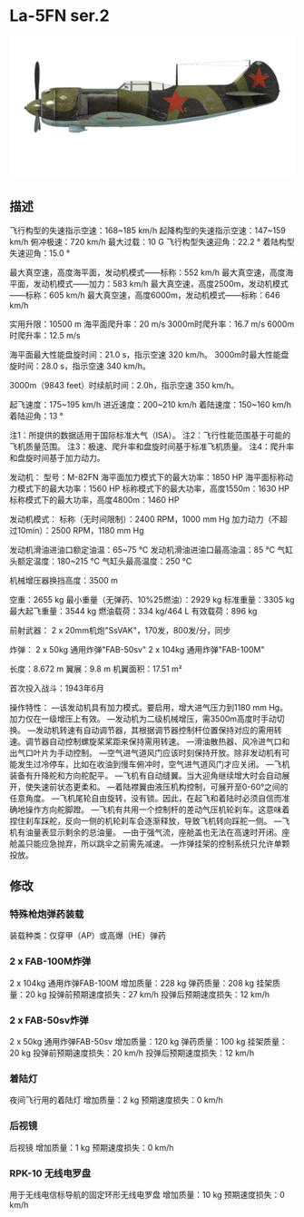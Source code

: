 # La-5FN ser.2

![la5fns2](../images/la5fns2.png)

## 描述

飞行构型的失速指示空速：168~185 km/h
起降构型的失速指示空速：147~159 km/h
俯冲极速：720 km/h
最大过载：10 G
飞行构型失速迎角：22.2 °
着陆构型失速迎角：15.0 °

最大真空速，高度海平面，发动机模式——标称：552 km/h
最大真空速，高度海平面，发动机模式——加力：583 km/h
最大真空速，高度2500m，发动机模式——标称：605 km/h
最大真空速，高度6000m，发动机模式——标称：646 km/h

实用升限：10500 m
海平面爬升率：20 m/s
3000m时爬升率：16.7 m/s
6000m时爬升率：12.5 m/s

海平面最大性能盘旋时间：21.0 s，指示空速 320 km/h。
3000m时最大性能盘旋时间：28.0 s，指示空速 340 km/h。

3000m（9843 feet）时续航时间：2.0h，指示空速 350 km/h。

起飞速度：175~195 km/h
进近速度：200~210 km/h
着陆速度：150~160 km/h
着陆迎角：13 °

注1：所提供的数据适用于国际标准大气（ISA）。
注2：飞行性能范围基于可能的飞机质量范围。
注3：极速、爬升率和盘旋时间基于标准飞机质量。
注4：爬升率和盘旋时间基于加力动力。

发动机：
型号：M-82FN
海平面加力模式下的最大功率：1850 HP
海平面标称动力模式下的最大功率：1560 HP
标称模式下的最大功率，高度1550m：1630 HP
标称模式下的最大功率，高度4800m：1460 HP

发动机模式：
标称（无时间限制）：2400 RPM，1000 mm Hg
加力动力（不超过10min）：2500 RPM，1180 mm Hg

发动机滑油进油口额定油温：65~75 °C
发动机滑油进油口最高油温：85 °C
气缸头额定温度：180~215 °C
气缸头最高温度：250 °C

机械增压器换挡高度：3500 m

空重：2655 kg
最小重量（无弹药、10%25燃油）：2929 kg
标准重量：3305 kg
最大起飞重量：3544 kg
燃油载荷：334 kg/464 L
有效载荷：896 kg

前射武器：
2 x 20mm机炮"SsVAK"，170发，800发/分，同步

炸弹：
2 x 50kg 通用炸弹"FAB-50sv"
2 x 104kg 通用炸弹"FAB-100M"

长度：8.672 m
翼展：9.8 m
机翼面积：17.51 m²

首次投入战斗：1943年6月

操作特性：
—该发动机具有加力模式。要启用，增大进气压力到1180 mm Hg。加力仅在一级增压上有效。
—发动机为二级机械增压，需3500m高度时手动切换。
—发动机转速有自动调节器，其根据调节器控制杆位置保持对应的需用转速。调节器自动控制螺旋桨桨距来保持需用转速。
—滑油散热器、风冷进气口和出气口叶片为手动控制。
—空气进气道风门应该时刻保持开放。除非发动机有可能发生过冷停车，比如在收油到慢车俯冲时，空气进气道风门才应关闭。
—飞机装备有升降舵和方向舵配平。
—飞机有自动缝翼。当大迎角继续增大时会自动展开，使失速前状态更柔和。
—着陆襟翼由液压机构控制，可展开至0-60°之间的任意角度。
—飞机尾轮自由旋转，没有锁。因此，在起飞和着陆时必须自信而准确地操作方向舵脚蹬。
—飞机有共用一个控制杆的差动气压机轮刹车。这意味着捏住刹车踩舵，反向一侧的机轮刹车会逐渐释放，导致飞机转向踩舵一侧。
—飞机有油量表显示剩余的总油量。
—由于强气流，座舱盖也无法在高速时开闭。座舱盖只能应急抛弃，所以跳伞之前需先减速。
—炸弹挂架的控制系统只允许单颗投放。

## 修改


### 特殊枪炮弹药装载

装载种类：仅穿甲（AP）或高爆（HE）弹药

### 2 x FAB-100M炸弹

2 x 104kg 通用炸弹FAB-100M
增加质量：228 kg
弹药质量：208 kg
挂架质量：20 kg
投弹前预期速度损失：27 km/h
投弹后预期速度损失：12 km/h

### 2 x FAB-50sv炸弹

2 x 50kg 通用炸弹FAB-50sv
增加质量：120 kg
弹药质量：100 kg
挂架质量：20 kg
投弹前预期速度损失：20 km/h
投弹后预期速度损失：12 km/h

### 着陆灯

夜间飞行用的着陆灯
增加质量：2 kg
预期速度损失：0 km/h

### 后视镜

后视镜
增加质量：1 kg
预期速度损失：0 km/h

### RPK-10 无线电罗盘

用于无线电信标导航的固定环形无线电罗盘
增加质量：10 kg
预期速度损失：0 km/h